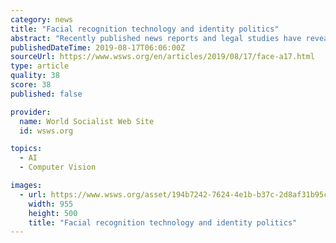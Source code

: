 ```yaml
---
category: news
title: "Facial recognition technology and identity politics"
abstract: "Recently published news reports and legal studies have revealed that the US government has been violating basic democratic rights by using facial recognition to monitor and track the public. These reports have also shown that facial recognition is used ..."
publishedDateTime: 2019-08-17T06:06:00Z
sourceUrl: https://www.wsws.org/en/articles/2019/08/17/face-a17.html
type: article
quality: 38
score: 38
published: false

provider:
  name: World Socialist Web Site
  id: wsws.org

topics:
  - AI
  - Computer Vision

images:
  - url: https://www.wsws.org/asset/194b7242-7624-4e1b-b37c-2d8af31b95cf/image.jpg
    width: 955
    height: 500
    title: "Facial recognition technology and identity politics"
---
```

